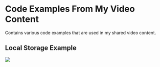 # Code Examples From My Video Content

Contains various code examples that are used in my shared video content.

## Local Storage Example

[<img src="https://img.youtube.com/vi/PadfpqXwI2M/mqdefault.jpg">](https://youtu.be/PadfpqXwI2M "Quick & Easy Game State Saving with JavaScript & LocalStorage!")
